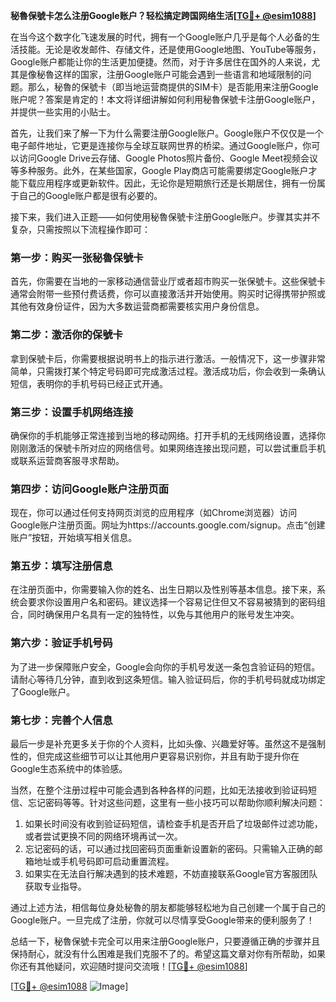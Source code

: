 **秘魯保號卡怎么注册Google账户？轻松搞定跨国网络生活[[TG💪+ @esim1088](https://t.me/s/esim1088)]**

在当今这个数字化飞速发展的时代，拥有一个Google账户几乎是每个人必备的生活技能。无论是收发邮件、存储文件，还是使用Google地图、YouTube等服务，Google账户都能让你的生活更加便捷。然而，对于许多居住在国外的人来说，尤其是像秘魯这样的国家，注册Google账户可能会遇到一些语言和地域限制的问题。那么，秘魯的保號卡（即当地运营商提供的SIM卡）是否能用来注册Google账户呢？答案是肯定的！本文将详细讲解如何利用秘魯保號卡注册Google账户，并提供一些实用的小贴士。

首先，让我们来了解一下为什么需要注册Google账户。Google账户不仅仅是一个电子邮件地址，它更是连接你与全球互联网世界的桥梁。通过Google账户，你可以访问Google Drive云存储、Google Photos照片备份、Google Meet视频会议等多种服务。此外，在某些国家，Google Play商店可能需要绑定Google账户才能下载应用程序或更新软件。因此，无论你是短期旅行还是长期居住，拥有一份属于自己的Google账户都是很有必要的。

接下来，我们进入正题——如何使用秘魯保號卡注册Google账户。步骤其实并不复杂，只需按照以下流程操作即可：

### 第一步：购买一张秘魯保號卡

首先，你需要在当地的一家移动通信营业厅或者超市购买一张保號卡。这些保號卡通常会附带一些预付费话费，你可以直接激活并开始使用。购买时记得携带护照或其他有效身份证件，因为大多数运营商都需要核实用户身份信息。

### 第二步：激活你的保號卡

拿到保號卡后，你需要根据说明书上的指示进行激活。一般情况下，这一步骤非常简单，只需拨打某个特定号码即可完成激活过程。激活成功后，你会收到一条确认短信，表明你的手机号码已经正式开通。

### 第三步：设置手机网络连接

确保你的手机能够正常连接到当地的移动网络。打开手机的无线网络设置，选择你刚刚激活的保號卡所对应的网络信号。如果网络连接出现问题，可以尝试重启手机或联系运营商客服寻求帮助。

### 第四步：访问Google账户注册页面

现在，你可以通过任何支持网页浏览的应用程序（如Chrome浏览器）访问Google账户注册页面。网址为https://accounts.google.com/signup。点击“创建账户”按钮，开始填写相关信息。

### 第五步：填写注册信息

在注册页面中，你需要输入你的姓名、出生日期以及性别等基本信息。接下来，系统会要求你设置用户名和密码。建议选择一个容易记住但又不容易被猜到的密码组合，同时确保用户名具有一定的独特性，以免与其他用户的账号发生冲突。

### 第六步：验证手机号码

为了进一步保障账户安全，Google会向你的手机号发送一条包含验证码的短信。请耐心等待几分钟，直到收到这条短信。输入验证码后，你的手机号码就成功绑定了Google账户。

### 第七步：完善个人信息

最后一步是补充更多关于你的个人资料，比如头像、兴趣爱好等。虽然这不是强制性的，但完成这些细节可以让其他用户更容易识别你，并且有助于提升你在Google生态系统中的体验感。

当然，在整个注册过程中可能会遇到各种各样的问题，比如无法接收到验证码短信、忘记密码等等。针对这些问题，这里有一些小技巧可以帮助你顺利解决问题：

1. 如果长时间没有收到验证码短信，请检查手机是否开启了垃圾邮件过滤功能，或者尝试更换不同的网络环境再试一次。
2. 忘记密码的话，可以通过找回密码页面重新设置新的密码。只需输入正确的邮箱地址或手机号码即可启动重置流程。
3. 如果实在无法自行解决遇到的技术难题，不妨直接联系Google官方客服团队获取专业指导。

通过上述方法，相信每位身处秘魯的朋友都能够轻松地为自己创建一个属于自己的Google账户。一旦完成了注册，你就可以尽情享受Google带来的便利服务了！

总结一下，秘魯保號卡完全可以用来注册Google账户，只要遵循正确的步骤并且保持耐心，就没有什么困难是我们克服不了的。希望这篇文章对你有所帮助，如果你还有其他疑问，欢迎随时提问交流哦！[[TG💪+ @esim1088](https://t.me/s/esim1088)]

[[TG💪+ @esim1088](https://t.me/s/esim1088) ![Image](https://i.postimg.cc/4NQfJmqS/Snipaste-2025-05-13-00-14-12.png)]